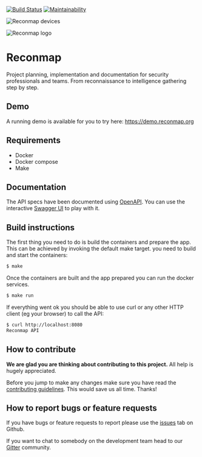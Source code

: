 
[![Build Status](https://travis-ci.org/reconmap/api-backend.svg?branch=master)](https://travis-ci.org/reconmap/api-backend) [![Maintainability](https://api.codeclimate.com/v1/badges/a54653799e277bab4e77/maintainability)](https://codeclimate.com/github/Reconmap/api-backend/maintainability)


![Reconmap devices](https://pasteall.org/media/2/0/204759e8714dc1def4209d10b3370c4d.png)

![Reconmap logo](https://pasteall.org/media/4/7/4780c30723f90cfd56ec0d056555b7e6.png) 


# Reconmap

Project planning, implementation and documentation for security professionals and teams. From reconnaissance to intelligence gathering step by step.

## Demo

A running demo is available for you to try here: https://demo.reconmap.org

## Requirements

- Docker
- Docker compose
- Make

## Documentation

The API specs have been documented using [OpenAPI](openapi.yaml). You can use the interactive [Swagger UI](https://petstore.swagger.io/?url=https://raw.githubusercontent.com/Reconmap/api-backend/master/openapi.yaml) to play with it.

## Build instructions

The first thing you need to do is build the containers and prepare the app. This can be achieved by invoking the default make target.
you need to build and start the containers:

```sh
$ make
```

Once the containers are built and the app prepared you can run the docker services.

```sh
$ make run
```

If everything went ok you should be able to use curl or any other HTTP client (eg your browser) to call the API:

```sh
$ curl http://localhost:8080
Reconmap API
```

## How to contribute

**We are glad you are thinking about contributing to this project.** All help is hugely appreciated.

Before you jump to make any changes make sure you have read the [contributing guidelines](CONTRIBUTING.md). This would save us all time. Thanks!

## How to report bugs or feature requests

If you have bugs or feature requests to report please use the [issues](https://github.com/reconmap/application/issues) tab on Github.

If you want to chat to somebody on the development team head to our [Gitter](https://gitter.im/reconmap/community) community.
